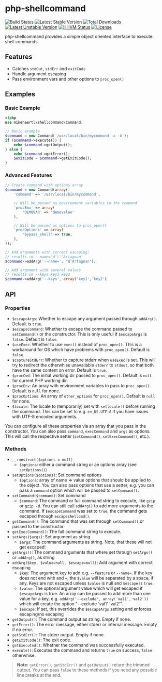 php-shellcommand
===========

[![Build Status](https://secure.travis-ci.org/mikehaertl/php-shellcommand.png)](http://travis-ci.org/mikehaertl/php-shellcommand)
[![Latest Stable Version](https://poser.pugx.org/mikehaertl/php-shellcommand/v/stable.svg)](https://packagist.org/packages/mikehaertl/php-shellcommand)
[![Total Downloads](https://poser.pugx.org/mikehaertl/php-shellcommand/downloads)](https://packagist.org/packages/mikehaertl/php-shellcommand)
[![Latest Unstable Version](https://poser.pugx.org/mikehaertl/php-shellcommand/v/unstable.svg)](https://packagist.org/packages/mikehaertl/php-shellcommand)
[![HHVM Status](http://hhvm.h4cc.de/badge/mikehaertl/php-shellcommand.png)](http://hhvm.h4cc.de/package/mikehaertl/php-shellcommand)
[![License](https://poser.pugx.org/mikehaertl/php-shellcommand/license.svg)](https://packagist.org/packages/mikehaertl/php-shellcommand)

php-shellcommand provides a simple object oriented interface to execute shell commands.

## Features

 * Catches `stdOut`, `stdErr` and `exitCode`
 * Handle argument escaping
 * Pass environment vars and other options to `proc_open()`

## Examples

### Basic Example

```php
<?php
use mikehaertl\shellcommand\Command;

// Basic example
$command = new Command('/usr/local/bin/mycommand -a -b');
if ($command->execute()) {
    echo $command->getOutput();
} else {
    echo $command->getError();
    $exitCode = $command->getExitCode();
}
```

### Advanced Features

```php
// Create command with options array
$command = new Command(array(
    'command' => '/usr/local/bin/mycommand',

    // Will be passed as environment variables to the command
    'procEnv' => array(
        'DEMOVAR' => 'demovalue'
    ),

    // Will be passed as options to proc_open()
    'procOptions' => array(
        'bypass_shell' => true,
    ),
));

// Add arguments with correct escaping:
// results in --name='d'\''Artagnan'
$command->addArg('--name=', "d'Artagnan");

// Add argument with several values
// results in --keys key1 key2
$command->addArg('--keys', array('key1','key2')
```

## API

### Properties

 * `$escapeArgs`: Whether to escape any argument passed through `addArg()`. Default is `true`.
 * `$escapeCommand`: Whether to escape the command passed to `setCommand()` or the constructor.
    This is only useful if `$escapeArgs` is `false`. Default is `false`.
 * `$useExec`: Whether to use `exec()` instead of `proc_open()`. This is a workaround for OS which
   have problems with `proc_open()`. Default is `false`.
 * `$captureStdErr`: Whether to capture stderr when `useExec` is set. This will try to redirect
   the otherwhise unavailable `stderr` to `stdout`, so that both have the same content on error.
   Default is `true`.
 * `$procCwd`: The initial working dir passed to `proc_open()`. Default is `null` for current
    PHP working dir.
 * `$procEnv`: An array with environment variables to pass to `proc_open()`. Default is `null` for none.
 * `$procOptions`: An array of `other_options` for `proc_open()`. Default is `null` for none.
 * `$locale`: The locale to (temporarily) set with `setlocale()` before running the command.
   This can be set to e.g. `en_US.UTF-8` if you have issues with UTF-8 encoded arguments.

You can configure all these properties via an array that you pass in the constructor. You can also
pass `command`, `execCommand` and `args` as options. This will call the respective setter (`setCommand()`,
`setExecCommand()`, etc.).

### Methods

 * `__construct($options = null)`
    * `$options`: either a command string or an options array (see `setOptions()`)
 * `setOptions($options)`: Set command options
    * `$options`: array of name => value options that should be applied to the object.
       You can also pass options that use a setter, e.g. you can pass a `command` option which
       will be passed to `setCommand().`
 * `setCommand($command)`: Set command
    * `$command`: The command or full command string to execute, like `gzip` or `gzip -d`.
       You can still call `addArg()` to add more arguments to the command. If `$escapeCommand` was
       set to `true`, the command gets escaped through `escapeshellcmd()`.
 * `getCommand()`: The command that was set through `setCommand()` or passed to the constructor.
 * `getExecCommand()`: The full command string to execute.
 * `setArgs($args)`: Set argument as string
    * `$args`: The command arguments as string. Note, that these will not get escaped!
 * `getArgs()`: The command arguments that where set through `setArgs()` or `addArg()`, as string
 * `addArg($key, $value=null, $escape=null)`: Add argument with correct escaping
    * `$key`: The argument key to add e.g. `--feature` or `--name=`. If the key does not end with
       and `=`, the `$value` will be separated by a space, if any. Keys are not escaped unless
       `$value` is null and `$escape` is `true`.
    * `$value`: The optional argument value which will get escaped if `$escapeArgs` is true.
       An array can be passed to add more than one value for a key, e.g. `addArg('--exclude', array('val1','val2'))`
       which will create the option "--exclude 'val1' 'val2'".
    * `$escape`: If set, this overrides the `$escapeArgs` setting and enforces escaping/no escaping
 * `getOutput()`: The command output as string. Empty if none.
 * `getError()`: The error message, either stderr or internal message. Empty if no error.
 * `getStdErr()`: The stderr output. Empty if none.
 * `getExitCode()`: The exit code.
 * `getExecuted()`: Whether the command was successfully executed.
 * `execute()`: Executes the command and returns `true` on success, `false` otherwhise.

> **Note:** `getError()`, `getStdErr()` and `getOutput()` return the trimmed output.
> You can pass `false` to these methods if you need any possible line breaks at the end.
